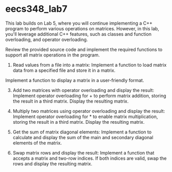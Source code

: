 # eecs348_lab7

This lab builds on Lab 5, where you will continue implementing a C++ program to perform various operations on matrices. However, in this lab, you'll leverage additional C++ features, such as classes and function overloading, and operator overloading.

Review the provided source code and implement the required functions to support all matrix operations in the program.

1. Read values from a file into a matrix:
Implement a function to load matrix data from a specified file and store it in a matrix.

Implement a function to display a matrix in a user-friendly format. 

3. Add two matrices with operator overloading and display the result:
Implement operator overloading for + to perform matrix addition, storing the result in a third matrix. Display the resulting matrix.

4. Multiply two matrices using operator overloading and display the result:
Implement operator overloading for * to enable matrix multiplication, storing the result in a third matrix. Display the resulting matrix.

5. Get the sum of matrix diagonal elements:
Implement a function to calculate and display the sum of the main and secondary diagonal elements of the matrix.

6. Swap matrix rows and display the result:
Implement a function that accepts a matrix and two-row indices. If both indices are valid, swap the rows and display the resulting matrix.
